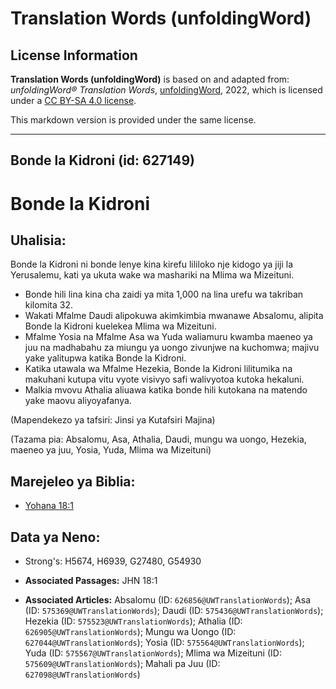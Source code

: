 # Translation Words (unfoldingWord)

## License Information

**Translation Words (unfoldingWord)** is based on and adapted from: _unfoldingWord® Translation Words_, [unfoldingWord](https://unfoldingword.org/utw), 2022, which is licensed under a [CC BY-SA 4.0 license](https://creativecommons.org/licenses/by-sa/4.0/legalcode.en).

This markdown version is provided under the same license.



--------------------------------

## Bonde la Kidroni (id: 627149)

Bonde la Kidroni
================

Uhalisia:
---------

Bonde la Kidroni ni bonde lenye kina kirefu lililoko nje kidogo ya jiji la Yerusalemu, kati ya ukuta wake wa mashariki na Mlima wa Mizeituni.

* Bonde hili lina kina cha zaidi ya mita 1,000 na lina urefu wa takriban kilomita 32\.
* Wakati Mfalme Daudi alipokuwa akimkimbia mwanawe Absalomu, alipita Bonde la Kidroni kuelekea Mlima wa Mizeituni.
* Mfalme Yosia na Mfalme Asa wa Yuda waliamuru kwamba maeneo ya juu na madhabahu za miungu ya uongo zivunjwe na kuchomwa; majivu yake yalitupwa katika Bonde la Kidroni.
* Katika utawala wa Mfalme Hezekia, Bonde la Kidroni lilitumika na makuhani kutupa vitu vyote visivyo safi walivyotoa kutoka hekaluni.
* Malkia mvovu Athalia aliuawa katika bonde hili kutokana na matendo yake maovu aliyoyafanya.

(Mapendekezo ya tafsiri: Jinsi ya Kutafsiri Majina)

(Tazama pia: Absalomu, Asa, Athalia, Daudi, mungu wa uongo, Hezekia, maeneo ya juu, Yosia, Yuda, Mlima wa Mizeituni)

Marejeleo ya Biblia:
--------------------

* [Yohana 18:1](https://ref.ly/John18:1)

Data ya Neno:
-------------

* Strong's: H5674, H6939, G27480, G54930

* **Associated Passages:** JHN 18:1
* **Associated Articles:** Absalomu (ID: `626856@UWTranslationWords`); Asa (ID: `575369@UWTranslationWords`); Daudi (ID: `575436@UWTranslationWords`); Hezekia (ID: `575523@UWTranslationWords`); Athalia (ID: `626905@UWTranslationWords`); Mungu wa Uongo (ID: `627044@UWTranslationWords`); Yosia (ID: `575564@UWTranslationWords`); Yuda (ID: `575567@UWTranslationWords`);  Mlima wa Mizeituni (ID: `575609@UWTranslationWords`); Mahali pa Juu (ID: `627098@UWTranslationWords`)


